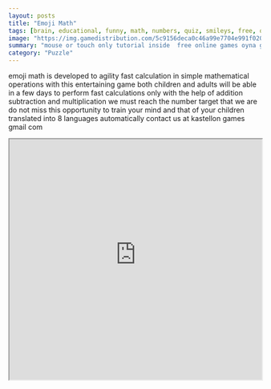 ```yaml
---
layout: posts
title: "Emoji Math"
tags: [brain, educational, funny, math, numbers, quiz, smileys, free, online, games, oyna, game, free, games, play, play, games]
image: "https://img.gamedistribution.com/5c9156deca0c46a99e7704e991f020f7.jpg"
summary: "mouse or touch only tutorial inside  free online games oyna game free games play play games"
category: "Puzzle"
---
```


emoji math is developed to agility fast calculation in simple mathematical operations with this entertaining game both children and adults will be able in a few days to perform fast calculations only with the help of addition subtraction and multiplication we must reach the number target that we are do not miss this opportunity to train your mind and that of your children translated into 8 languages automatically contact us at kastellon games gmail com

<iframe width="100%" height="480px;" src="https://html5.gamedistribution.com/5c9156deca0c46a99e7704e991f020f7/"></iframe>